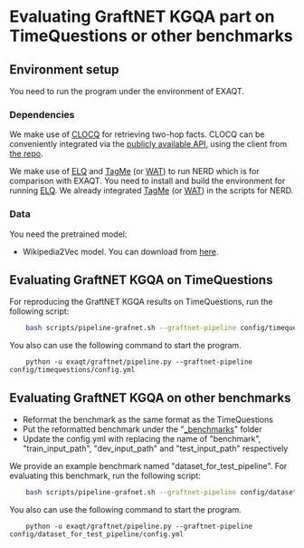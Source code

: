 Evaluating GraftNET KGQA part on TimeQuestions or other benchmarks
============

## Environment setup
You need to run the program under the environment of EXAQT.

### Dependencies
We make use of [CLOCQ](https://github.com/PhilippChr/CLOCQ) for retrieving two-hop facts.
CLOCQ can be conveniently integrated via the [publicly available API](https://clocq.mpi-inf.mpg.de), using the client from [the repo](https://github.com/PhilippChr/CLOCQ).  

We make use of [ELQ](https://github.com/facebookresearch/BLINK/tree/master/elq) and [TagMe](https://sobigdata.d4science.org/web/tagme/tagme-help) (or [WAT](https://sobigdata.d4science.org/web/tagme/wat-api)) to run NERD which is for comparison with EXAQT.
You need to install and build the environment for running [ELQ](https://github.com/facebookresearch/BLINK/tree/master/elq). We already integrated [TagMe](https://sobigdata.d4science.org/web/tagme/tagme-help) (or [WAT](https://sobigdata.d4science.org/web/tagme/wat-api)) in the scripts for NERD.

### Data
You need the pretrained model:
- Wikipedia2Vec model. You can download from [here](https://qa.mpi-inf.mpg.de/exaqt/exaqt-supp-data.zip).

## Evaluating GraftNET KGQA on TimeQuestions
For reproducing the GraftNET KGQA results on TimeQuestions, run the following script:
``` bash
    bash scripts/pipeline-grafnet.sh --graftnet-pipeline config/timequestions/config.yml
```

You also can use the following command to start the program. 
``` command
    python -u exaqt/graftnet/pipeline.py --graftnet-pipeline config/timequestions/config.yml
```

## Evaluating GraftNET KGQA on other benchmarks

- Reformat the benchmark as the same format as the TimeQuestions
- Put the reformatted benchmark under the "[_benchmarks](_benchmarks)" folder 
- Update the config.yml with replacing the name of "benchmark", "train_input_path", "dev_input_path" and "test_input_path" respectively


We provide an example benchmark named "dataset_for_test_pipeline". For evaluating this benchmark, run the following script:
``` bash
    bash scripts/pipeline-grafnet.sh --graftnet-pipeline config/dataset_for_test_pipeline/config.yml
```

You also can use the following command to start the program.
``` command
    python -u exaqt/graftnet/pipeline.py --graftnet-pipeline config/dataset_for_test_pipeline/config.yml
```




